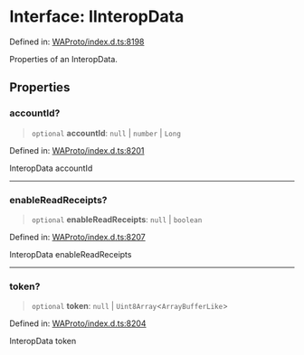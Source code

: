 # Interface: IInteropData

Defined in: [WAProto/index.d.ts:8198](https://github.com/Fokusdotid/Baileys/blob/4c54e9ae0a9f37422d51e97c3454891bf06f36e1/WAProto/index.d.ts#L8198)

Properties of an InteropData.

## Properties

### accountId?

> `optional` **accountId**: `null` \| `number` \| `Long`

Defined in: [WAProto/index.d.ts:8201](https://github.com/Fokusdotid/Baileys/blob/4c54e9ae0a9f37422d51e97c3454891bf06f36e1/WAProto/index.d.ts#L8201)

InteropData accountId

***

### enableReadReceipts?

> `optional` **enableReadReceipts**: `null` \| `boolean`

Defined in: [WAProto/index.d.ts:8207](https://github.com/Fokusdotid/Baileys/blob/4c54e9ae0a9f37422d51e97c3454891bf06f36e1/WAProto/index.d.ts#L8207)

InteropData enableReadReceipts

***

### token?

> `optional` **token**: `null` \| `Uint8Array`\<`ArrayBufferLike`\>

Defined in: [WAProto/index.d.ts:8204](https://github.com/Fokusdotid/Baileys/blob/4c54e9ae0a9f37422d51e97c3454891bf06f36e1/WAProto/index.d.ts#L8204)

InteropData token
